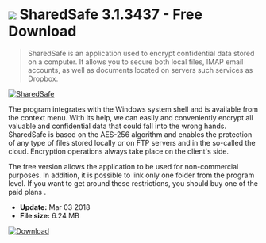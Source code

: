 # ![](https://cdn.softexe.net/static/icon/f/sharedsafe-10598.png) SharedSafe 3.1.3437  - Free Download

> SharedSafe is an application used to encrypt confidential data stored on a computer. It allows you to secure both local files, IMAP email accounts, as well as documents located on servers such services as Dropbox.

[![SharedSafe](https://gallery.dpcdn.pl/imgc/Tools/32001/g_-_420x350_1.5_-_x20131023152535_0.png)](https://softexe.net/win/security-privacy/encryption/sharedsafe:pReah.html)

The program integrates with the Windows system shell and is available from the context menu. With its help, we can easily and conveniently encrypt all valuable and confidential data that could fall into the wrong hands. SharedSafe is based on the AES-256 algorithm and enables the protection of any type of files stored locally or on FTP servers and in the so-called the cloud. Encryption operations always take place on the client's side.
 
 The free version allows the application to be used for non-commercial purposes. In addition, it is possible to link only one folder from the program level. If you want to get around these restrictions, you should buy one of the paid plans .


- **Update:** Mar 03 2018
- **File size:** 6.24 MB

[![Download](https://cdn.softexe.net/static/img/download.png)](https://softexe.net/win/security-privacy/encryption/sharedsafe:pReah.html)

